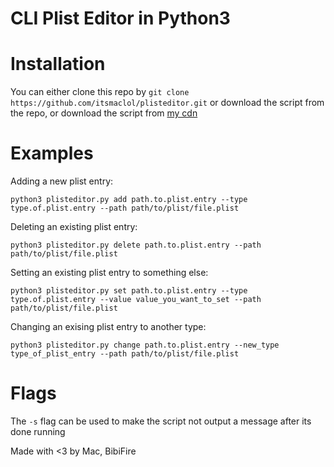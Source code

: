# CLI Plist Editor in Python3

# Installation
You can either clone this repo by
`git clone https://github.com/itsmaclol/plisteditor.git` or download the script from the repo, or download the script from [my cdn](https://cdn.itsmac.eu.org/plisteditor.py)

# Examples
Adding a new plist entry:
```
python3 plisteditor.py add path.to.plist.entry --type type.of.plist.entry --path path/to/plist/file.plist
```
Deleting an existing plist entry:
```
python3 plisteditor.py delete path.to.plist.entry --path path/to/plist/file.plist
```
Setting an existing plist entry to something else:
```
python3 plisteditor.py set path.to.plist.entry --type type.of.plist.entry --value value_you_want_to_set --path path/to/plist/file.plist
```
Changing an exising plist entry to another type:
```
python3 plisteditor.py change path.to.plist.entry --new_type type_of_plist_entry --path path/to/plist/file.plist
```

# Flags
The `-s` flag can be used to make the script not output a message after its done running

Made with <3 by Mac, BibiFire
